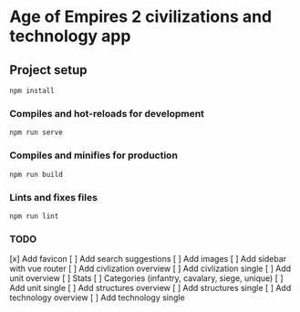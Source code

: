 # Age of Empires 2 civilizations and technology app

## Project setup
```
npm install
```

### Compiles and hot-reloads for development
```
npm run serve
```

### Compiles and minifies for production
```
npm run build
```

### Lints and fixes files
```
npm run lint
```
### TODO
[x] Add favicon
[ ] Add search suggestions
[ ] Add images
[ ] Add sidebar with vue router
[ ] Add civlization overview
[ ] Add civlization single
[ ] Add unit overview
    [ ] Stats
    [ ] Categories (infantry, cavalary, siege, unique)
[ ] Add unit single
[ ] Add structures overview
[ ] Add structures single
[ ] Add technology overview
[ ] Add technology single